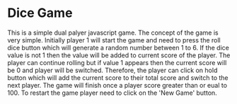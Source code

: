 
# Dice Game

This is a simple dual palyer javascript game. The concept of the game is very simple. Initially player 1 will start the game and need to press the roll dice button which will generate a random number between 1 to 6. If the dice value is not 1 then the value will be added to current score of the player. The player can continue rolling but if value 1 appears then the current score will be 0 and player will be switched. Therefore, the player can click on hold button which will add the current score to their total score and switch to the next player. The game will finish once a player score greater than or eual to 100. To restart the game player need to click on the 'New Game' button.


